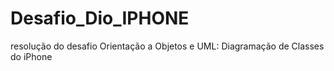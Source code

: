 # Desafio_Dio_IPHONE

resolução do desafio Orientação a Objetos e UML: Diagramação de Classes do iPhone
